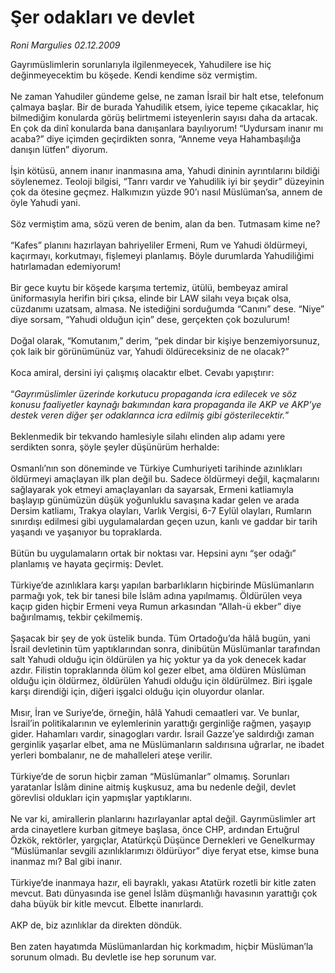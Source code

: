 # Şer odakları ve devlet

*Roni Margulies 02.12.2009*

<div class="taraf_structure_2col_1zq">
<div class="margen_n">



 <p>Gayrımüslimlerin sorunlarıyla ilgilenmeyecek, Yahudilere ise hiç değinmeyecektim bu köşede. Kendi kendime söz vermiştim. <br/><br/>Ne zaman Yahudiler gündeme gelse, ne zaman İsrail bir halt etse, telefonum çalmaya başlar. Bir de burada Yahudilik etsem, iyice tepeme çıkacaklar, hiç bilmediğim konularda görüş belirtmemi isteyenlerin sayısı daha da artacak. En çok da dinî konularda bana danışanlara bayılıyorum! “Uydursam inanır mı acaba?” diye içimden geçirdikten sonra, “Anneme veya Hahambaşılığa danışın lütfen” diyorum. <br/><br/>İşin kötüsü, annem inanır inanmasına ama, Yahudi dininin ayrıntılarını bildiği söylenemez. Teoloji bilgisi, “Tanrı vardır ve Yahudilik iyi bir şeydir” düzeyinin çok da ötesine geçmez. Halkımızın yüzde 90’ı nasıl Müslüman’sa, annem de öyle Yahudi yani. <br/><br/>Söz vermiştim ama, sözü veren de benim, alan da ben. Tutmasam kime ne? <br/><br/>“Kafes” planını hazırlayan bahriyeliler Ermeni, Rum ve Yahudi öldürmeyi, kaçırmayı, korkutmayı, fişlemeyi planlamış. Böyle durumlarda Yahudiliğimi hatırlamadan edemiyorum! <br/><br/>Bir gece kuytu bir köşede karşıma tertemiz, ütülü, bembeyaz amiral üniformasıyla herifin biri çıksa, elinde bir LAW silahı veya bıçak olsa, cüzdanımı uzatsam, almasa. Ne istediğini sorduğumda “Canını” dese. “Niye” diye sorsam, “Yahudi olduğun için” dese, gerçekten çok bozulurum! <br/><br/>Doğal olarak, “Komutanım,” derim, “pek dindar bir kişiye benzemiyorsunuz, çok laik bir görünümünüz var, Yahudi öldüreceksiniz de ne olacak?” <br/><br/>Koca amiral, dersini iyi çalışmış olacaktır elbet. Cevabı yapıştırır: <br/><br/>“<i>Gayrımüslimler üzerinde korkutucu propaganda icra edilecek ve söz konusu faaliyetler kaynağı bakımından kara propaganda ile AKP ve AKP’ye destek veren diğer şer odaklarınca icra edilmiş gibi gösterilecektir.</i>” <br/><br/>Beklenmedik bir tekvando hamlesiyle silahı elinden alıp adamı yere serdikten sonra, şöyle şeyler düşünürüm herhalde: <br/><br/>Osmanlı’nın son döneminde ve Türkiye Cumhuriyeti tarihinde azınlıkları öldürmeyi amaçlayan ilk plan değil bu. Sadece öldürmeyi değil, kaçmalarını sağlayarak yok etmeyi amaçlayanları da sayarsak, Ermeni katliamıyla başlayıp günümüzün düşük yoğunluklu savaşına kadar gelen ve arada Dersim katliamı, Trakya olayları, Varlık Vergisi, 6-7 Eylül olayları, Rumların sınırdışı edilmesi gibi uygulamalardan geçen uzun, kanlı ve gaddar bir tarih yaşandı ve yaşanıyor bu topraklarda. <br/><br/>Bütün bu uygulamaların ortak bir noktası var. Hepsini aynı “şer odağı” planlamış ve hayata geçirmiş: Devlet. <br/><br/>Türkiye’de azınlıklara karşı yapılan barbarlıkların hiçbirinde Müslümanların parmağı yok, tek bir tanesi bile İslâm adına yapılmamış. Öldürülen veya kaçıp giden hiçbir Ermeni veya Rumun arkasından “Allah-ü ekber” diye bağırılmamış, tekbir çekilmemiş. <br/><br/>Şaşacak bir şey de yok üstelik bunda. Tüm Ortadoğu’da hâlâ bugün, yani İsrail devletinin tüm yaptıklarından sonra, dinibütün Müslümanlar tarafından salt Yahudi olduğu için öldürülen ya hiç yoktur ya da yok denecek kadar azdır. Filistin topraklarında ölüm kol gezer elbet, ama öldüren Müslüman olduğu için öldürmez, öldürülen Yahudi olduğu için öldürülmez. Biri işgale karşı direndiği için, diğeri işgalci olduğu için oluyordur olanlar. <br/><br/>Mısır, İran ve Suriye’de, örneğin, hâlâ Yahudi cemaatleri var. Ve bunlar, İsrail’in politikalarının ve eylemlerinin yarattığı gerginliğe rağmen, yaşayıp gider. Hahamları vardır, sinagogları vardır. İsrail Gazze’ye saldırdığı zaman gerginlik yaşarlar elbet, ama ne Müslümanların saldırısına uğrarlar, ne ibadet yerleri bombalanır, ne de mahalleleri ateşe verilir. <br/><br/>Türkiye’de de sorun hiçbir zaman “Müslümanlar” olmamış. Sorunları yaratanlar İslâm dinine aitmiş kuşkusuz, ama bu nedenle değil, devlet görevlisi oldukları için yapmışlar yaptıklarını. <br/><br/>Ne var ki, amirallerin planlarını hazırlayanlar aptal değil. Gayrımüslimler art arda cinayetlere kurban gitmeye başlasa, önce CHP, ardından Ertuğrul Özkök, rektörler, yargıçlar, Atatürkçü Düşünce Dernekleri ve Genelkurmay “Müslümanlar sevgili azınlıklarımızı öldürüyor” diye feryat etse, kimse buna inanmaz mı? Bal gibi inanır. <br/><br/>Türkiye’de inanmaya hazır, eli bayraklı, yakası Atatürk rozetli bir kitle zaten mevcut. Batı dünyasında ise genel İslâm düşmanlığı havasının yarattığı çok daha büyük bir kitle mevcut. Elbette inanırlardı. <br/><br/>AKP de, biz azınlıklar da direkten döndük. <br/><br/>Ben zaten hayatımda Müslümanlardan hiç korkmadım, hiçbir Müslüman’la sorunum olmadı. Bu devletle ise hep sorunum var. </p>
<br/>
<br/>
<br/>



<br/>


<div id="taraf_not">
</div>

</div>


</div>
